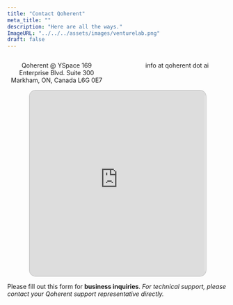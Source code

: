 ```yaml
---
title: "Contact Qoherent"
meta_title: ""
description: "Here are all the ways."
ImageURL: "../../../assets/images/venturelab.png"
draft: false
---
```



<style>
  .contact-grid {
    display: grid;
    grid-template-columns: repeat(auto-fit, minmax(250px, 1fr));
    gap: 50px;
    max-width: 800px;
    margin: 0 auto;
  }

  .contact-item {
    text-align: center;
  }

  .logo {
    max-width: 100%;
    height: auto;
  }

  .icon{
    font-size: 35px;
    color: #625f63;
  }

  @media (min-width: 600px) {
    .contact-grid {
      grid-template-columns: repeat(2, 1fr);
    }

    .icon {
      font-size: 60px;
    }
  }
</style>

<div class="contact-grid">
  <div class="contact-item">
    <i class="fa-solid fa-truck icon"></i>
    <p>Qoherent @ YSpace
        169 Enterprise Blvd.
        Suite 300
        Markham, ON, Canada
        L6G 0E7</p>
  </div>
  <div class="contact-item">
    <i class="fa-regular fa-envelope icon"></i>
    <p>info at qoherent dot ai</p>
  </div>
</div>

<div style="width: 80%; margin: 0 auto; text-align: center; margin-bottom:40px margin-top:40px; border-radius:30px">
            <iframe style="width: 100%; height: 425px; border: 2px solid #ccc; border-radius: 15px;" frameborder="0" scrolling="no" marginheight="0" marginwidth="0" src="https://maps.google.com/maps?width=100%25&amp;height=600&amp;hl=en&amp;q=169%20Enterprise%20Blvd,%20Markham+(Qoherent)&amp;t=&amp;z=17&amp;ie=UTF8&amp;iwloc=B&amp;output=embed"></iframe>
          </div>

Please fill out this form for **business inquiries**. _For technical support, please contact your Qoherent support representative directly._

